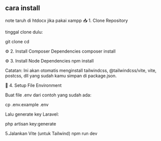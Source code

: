 ## cara install
 note taruh di htdocx jika pakai xampp
📥 1. Clone Repository

tinggal clone dulu:

git clone 
cd 

⚙️ 2. Install Composer Dependencies
composer install

⚙️ 3. Install Node Dependencies
npm install


Catatan: Ini akan otomatis menginstall tailwindcss, @tailwindcss/vite, vite, postcss, dll yang sudah kamu simpan di package.json.

🔑 4. Setup File Environment

Buat file .env dari contoh yang sudah ada:

cp .env.example .env

Lalu generate key Laravel:

php artisan key:generate

5.Jalankan Vite (untuk Tailwind)
npm run dev